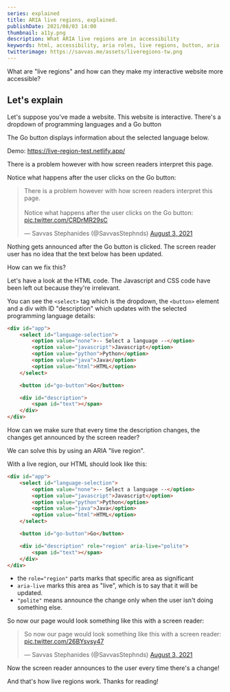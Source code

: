 ```yaml
---
series: explained
title: ARIA live regions, explained.
publishDate: 2021/08/03 14:00
thumbnail: a11y.png
description: What ARIA live regions are in accessibility
keywords: html, accessibility, aria roles, live regions, button, aria
twitterimage: https://savvas.me/assets/liveregions-tw.png
---
```


What are "live regions" and how can they make my interactive website more accessible?

## Let's explain

Let's suppose you've made a website. This website is interactive. There's a dropdown of programming languages and a Go button

The Go button displays information about the selected language below.

Demo: https://live-region-test.netlify.app/

There is a problem however with how screen readers interpret this page.

Notice what happens after the user clicks on the Go button:

<blockquote class="twitter-tweet"><p lang="en" dir="ltr">There is a problem however with how screen readers interpret this page.<br><br>Notice what happens after the user clicks on the Go button: <a href="https://t.co/CRDrMR29sC">pic.twitter.com/CRDrMR29sC</a></p>&mdash; Savvas Stephanides (@SavvasStephnds) <a href="https://twitter.com/SavvasStephnds/status/1422520443144187905?ref_src=twsrc%5Etfw">August 3, 2021</a></blockquote> <script async src="https://platform.twitter.com/widgets.js" charset="utf-8"></script>

Nothing gets announced after the Go button is clicked. The screen reader user has no idea that the text below has been updated.

How can we fix this?

Let's have a look at the HTML code. The Javascript and CSS code have been left out because they're irrelevant.

You can see the `<select>` tag which is the dropdown, the `<button>` element and a div with ID "description" which updates with the selected programming language details:

```html
<div id="app">
    <select id="language-selection">
        <option value="none">-- Select a language --</option>
        <option value="javascript">Javascript</option>
        <option value="python">Python</option>
        <option value="java">Java</option>
        <option value="html">HTML</option>
    </select>

    <button id="go-button">Go</button>

    <div id="description">
        <span id="text"></span>
    </div>
</div>
```

How can we make sure that every time the description changes, the changes get announced by the screen reader?

We can solve this by using an ARIA "live region".

With a live region, our HTML should look like this:

```html
<div id="app">
    <select id="language-selection">
        <option value="none">-- Select a language --</option>
        <option value="javascript">Javascript</option>
        <option value="python">Python</option>
        <option value="java">Java</option>
        <option value="html">HTML</option>
    </select>

    <button id="go-button">Go</button>

    <div id="description" role="region" aria-live="polite">
        <span id="text"></span>
    </div>
</div>
```

* the `role="region"` parts marks that specific area as significant
* `aria-live` marks this area as "live", which is to say that it will be updated. 
* `"polite"` means announce the change only when the user isn't doing something else.

So now our page would look something like this with a screen reader:

<blockquote class="twitter-tweet"><p lang="en" dir="ltr">So now our page would look something like this with a screen reader: <a href="https://t.co/26BYsvsy47">pic.twitter.com/26BYsvsy47</a></p>&mdash; Savvas Stephanides (@SavvasStephnds) <a href="https://twitter.com/SavvasStephnds/status/1422520480876142597?ref_src=twsrc%5Etfw">August 3, 2021</a></blockquote> <script async src="https://platform.twitter.com/widgets.js" charset="utf-8"></script>

Now the screen reader announces to the user every time there's a change!

And that's how live regions work. Thanks for reading!